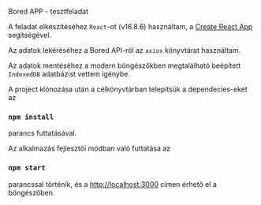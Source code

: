 Bored APP - tesztfeladat

A feladat elkészítéséhez `React`-ot (v16.8.6) használtam, a [Create React App](https://github.com/facebook/create-react-app) segítségével.

Az adatok lekéréséhez a Bored API-ról az `axios` könyvtárat használtam.

Az adatok mentéséhez a modern böngészőkben megtalálható beépített `IndexedDB` adatbázist vettem igénybe.

A project klónozása után a célkönyvtárban telepítsük a dependecies-eket az

### `npm install`

parancs futtatásával.

Az alkalmazás fejlesztői módban való futtatása az

### `npm start`

parancssal történik, és a [http://localhost:3000](http://localhost:3000) címen érhető el a böngészőben.
